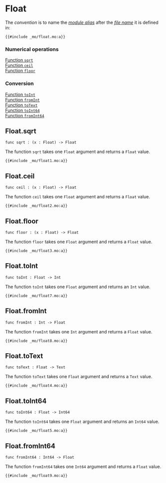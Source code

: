 # Float

The _convention_ is to name the [_module alias_](/common-programming-concepts/modules.html#imports) after the [_file name_](/common-programming-concepts/modules.html#imports) it is defined in:

```motoko
{{#include _mo/float.mo:a}}
```

### Numerical operations

[Function `sqrt`](#floatsqrt)  
[Function `ceil`](#floatceil)  
[Function `floor`](#floatfloor)

### Conversion

[Function `toInt`](#floattoint)  
[Function `fromInt`](#floatfromint)  
[Function `toText`](#floattotext)  
[Function `toInt64`](#floattoint64)  
[Function `fromInt64`](#floatfromint642)

## Float.sqrt

```motoko
func sqrt : (x : Float) -> Float
```

The function `sqrt` takes one `Float` argument and returns a `Float` value.

```motoko, run
{{#include _mo/float1.mo:a}}
```

## Float.ceil

```motoko
func ceil : (x : Float) -> Float
```

The function `ceil` takes one `Float` argument and returns a `Float` value.

```motoko, run
{{#include _mo/float2.mo:a}}
```

## Float.floor

```motoko
func floor : (x : Float) -> Float
```

The function `floor` takes one `Float` argument and returns a `Float` value.

```motoko, run
{{#include _mo/float3.mo:a}}
```

## Float.toInt

```motoko
func toInt : Float -> Int
```

The function `toInt` takes one `Float` argument and returns an `Int` value.

```motoko, run
{{#include _mo/float7.mo:a}}
```

## Float.fromInt

```motoko
func fromInt : Int -> Float
```

The function `fromInt` takes one `Int` argument and returns a `Float` value.

```motoko, run
{{#include _mo/float8.mo:a}}
```

## Float.toText

```motoko
func toText : Float -> Text
```

The function `toText` takes one `Float` argument and returns a `Text` value.

```motoko, run
{{#include _mo/float4.mo:a}}
```

## Float.toInt64

```motoko
func toInt64 : Float -> Int64
```

The function `toInt64` takes one `Float` argument and returns an `Int64` value.

```motoko, run
{{#include _mo/float5.mo:a}}
```

## Float.fromInt64

```motoko
func fromInt64 : Int64 -> Float
```

The function `fromInt64` takes one `Int64` argument and returns a `Float` value.

```motoko, run
{{#include _mo/float9.mo:a}}
```

<!-- ## Float.format
```motoko
func format(fmt : {#fix : Nat8; #exp : Nat8; #gen : Nat8; #hex : Nat8; #exact}, x : Float) : Text
```
-->
